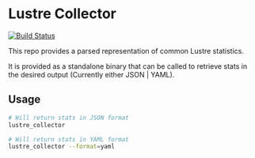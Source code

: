 # Lustre Collector

[![Build Status](https://travis-ci.com/whamcloud/lustre-collector.svg?branch=master)](https://travis-ci.com/whamcloud/lustre-collector)

This repo provides a parsed representation of common Lustre statistics.

It is provided as a standalone binary that can be called to retrieve stats in the desired output (Currently either JSON | YAML).

## Usage

```bash
# Will return stats in JSON format
lustre_collector

# Will return stats in YAML format
lustre_collector --format=yaml
```
